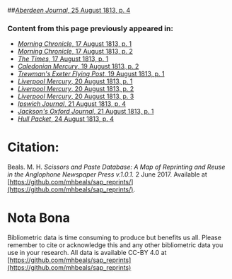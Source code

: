 ##[*Aberdeen Journal*, 25 August 1813, p. 4](https://mhbeals.github.io/sap_html/Aberdeen-Journal/Aberdeen-Journal-25-August-1813-p-4)

### Content from this page previously appeared in:
+ [*Morning Chronicle*, 17 August 1813, p. 1](https://mhbeals.github.io/sap_html/Morning-Chronicle/Morning-Chronicle-17-August-1813-p-1)
+ [*Morning Chronicle*, 17 August 1813, p. 2](https://mhbeals.github.io/sap_html/Morning-Chronicle/Morning-Chronicle-17-August-1813-p-2)
+ [*The Times*, 17 August 1813, p. 1](https://mhbeals.github.io/sap_html/The-Times/The-Times-17-August-1813-p-1)
+ [*Caledonian Mercury*, 19 August 1813, p. 2](https://mhbeals.github.io/sap_html/Caledonian-Mercury/Caledonian-Mercury-19-August-1813-p-2)
+ [*Trewman's Exeter Flying Post*, 19 August 1813, p. 1](https://mhbeals.github.io/sap_html/Trewman's-Exeter-Flying-Post/Trewman's-Exeter-Flying-Post-19-August-1813-p-1)
+ [*Liverpool Mercury*, 20 August 1813, p. 1](https://mhbeals.github.io/sap_html/Liverpool-Mercury/Liverpool-Mercury-20-August-1813-p-1)
+ [*Liverpool Mercury*, 20 August 1813, p. 2](https://mhbeals.github.io/sap_html/Liverpool-Mercury/Liverpool-Mercury-20-August-1813-p-2)
+ [*Liverpool Mercury*, 20 August 1813, p. 3](https://mhbeals.github.io/sap_html/Liverpool-Mercury/Liverpool-Mercury-20-August-1813-p-3)
+ [*Ipswich Journal*, 21 August 1813, p. 4](https://mhbeals.github.io/sap_html/Ipswich-Journal/Ipswich-Journal-21-August-1813-p-4)
+ [*Jackson's Oxford Journal*, 21 August 1813, p. 1](https://mhbeals.github.io/sap_html/Jackson's-Oxford-Journal/Jackson's-Oxford-Journal-21-August-1813-p-1)
+ [*Hull Packet*, 24 August 1813, p. 4](https://mhbeals.github.io/sap_html/Hull-Packet/Hull-Packet-24-August-1813-p-4)
                    
# Citation: 

Beals. M. H. *Scissors and Paste Database: A Map of Reprinting and Reuse in the Anglophone Newspaper Press v.1.0.1.* 2 June 2017. Available at [https://github.com/mhbeals/sap_reprints/](https://github.com/mhbeals/sap_reprints/). 
                    
# Nota Bona

Bibliometric data is time consuming to produce but benefits us all. Please remember to cite or acknowledge this and any other bibliometric data you use in your research. All data is available CC-BY 4.0 at [https://github.com/mhbeals/sap_reprints](https://github.com/mhbeals/sap_reprints)